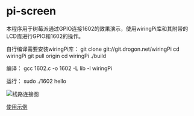 pi-screen
=========

本程序用于树莓派通过GPIO连接1602的效果演示，使用wiringPi库和其附带的LCD库进行GPIO和1602的操作。

自行编译需要安装wiringPi库：
    git clone git://git.drogon.net/wiringPi
    cd wiringPi
    git pull origin
    cd wiringPi
    ./build

编译：
    gcc 1602.c -o 1602 -L lib -l wiringPi

运行：
    sudo ./1602 hello
    
![线路连接图](https://github.com/qtsharp/pi-screen/blob/master/lcd8_bb.png)

[使用示例](https://github.com/qtsharp/pi-screen/blob/master/1602.c)
